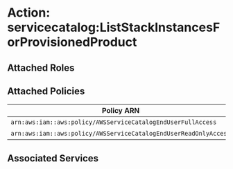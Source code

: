# Action: servicecatalog:ListStackInstancesForProvisionedProduct

## Attached Roles

## Attached Policies

| Policy ARN | Policy Name |
|------------|-------------|
| `arn:aws:iam::aws:policy/AWSServiceCatalogEndUserFullAccess` | [AWSServiceCatalogEndUserFullAccess](../policies.md#awsservicecatalogenduserfullaccess) |
| `arn:aws:iam::aws:policy/AWSServiceCatalogEndUserReadOnlyAccess` | [AWSServiceCatalogEndUserReadOnlyAccess](../policies.md#awsservicecatalogenduserreadonlyaccess) |

## Associated Services

